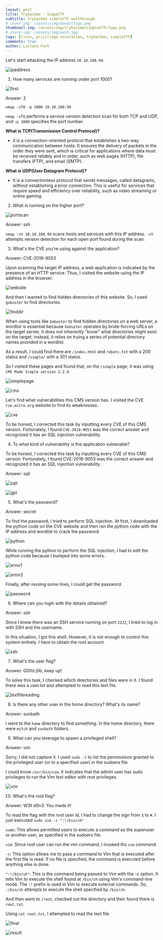 ```yaml
---
layout: post
title: Tryhackme - SimpeCTF
subtitle: tryhackme simpleCTF walkthrough
# cover-img: /assets/img/banditlogo.png
thumbnail-img: /assets/img/tryhackme/simpleCTF/logo.png
# share-img: /assets/img/path.jpg
tags: [linux, priviliege escalation, tryhackme, simpleCTF]
comments: true
author: Lantana Park
---
```


Let's start attacking the IP address `10.10.108.94`.

![ipaddress](/assets/img/tryhackme/simpleCTF/Screenshot%202024-03-15%20at%2020.23.35.png)

1. How many services are running under port 1000?

![first](/assets/img/tryhackme/simpleCTF/Screenshot%202024-03-15%20at%2023.36.40.png)

Answer: 2

`nmap -sTU -p 1000 10.10.108.94`

`nmap -sTU` performs a service version detection scan for both TCP and UDP, and `-p 1000` specifies the port number.

**What is TCP(Transmission Control Protocol)?**

- it is a connection-oriented protocol that establishes a two-way communication between hosts. It ensures the delivery of packets in the order they were sent, which is critical for applications where data must be received reliably and in order, such as web pages (HTTP), file transfers (FTP), and email (SMTP).

**What is UDP(User Datagram Protocol)?**

- It is a connectionless protocol that sends messages, called datagrams, without establishing a prior connection. This is useful for services that require speed and efficiency over reliability, such as video streaming or online gaming.

2. What is running on the higher port?

![portscan](/assets/img/tryhackme/simpleCTF/Screenshot%202024-03-15%20at%2020.19.55.png)

Answer: ssh

`nmap -sV 10.10.108.94` scans hosts and services with this IP address. `-sV` attempts version detection for each open port found during the scan.

3. What's the CVE you're using against the application?

Answer: CVE-2019-9053

Upon scanning the target IP address, a web application is indicated by the presence of an HTTP service. Thus, I visited the website using the IP address in the browser.

![website](/assets/img/tryhackme/simpleCTF/Screenshot%202024-03-16%20at%2009.36.16.png)

And then I wanted to find hidden directories of this website. So, I used `gobuster` to find directories.

![finddir](/assets/img/tryhackme/simpleCTF/Screenshot%202024-03-15%20at%2020.54.56.png)

When using tools like `Gobuster` to find hidden directories on a web server, a wordlist is essential because `Gobuster` operates by brute-forcing URLs on the target server. It does not inherently "know" what directories might exist on the target; instead, it relies on trying a series of potential directory names provided in a wordlist.

As a result, I could find there are `/index.html` and `robots.txt` with a 200 status and `/simple/` with a 301 status.

So I visited these pages and found that, on the `/simple` page, it was using `CMS Made Simple version 2.2.8`.

![simplepage](/assets/img/tryhackme/simpleCTF/Screenshot%202024-03-15%20at%2020.49.46.png)

![cms](/assets/img/tryhackme/simpleCTF/Screenshot%202024-03-15%20at%2020.49.34.png)

Let's find what vulnerabilities this CMS version has. I visited the CVE `cve.mitre.org` website to find its weaknesses.

![cve](/assets/img/tryhackme/simpleCTF/Screenshot%202024-03-15%20at%2020.49.24.png)

To be honest, I corrected this task by inputting every CVE of this CMS version. Fortunately, I found `CVE-2019-9053` was the correct answer and recognized it has an SQL injection vulnerability.

4. To what kind of vulnerability is the application vulnerable?

To be honest, I corrected this task by inputting every CVE of this CMS version. Fortunately, I found CVE-2019-9053 was the correct answer and recognized it has an SQL injection vulnerability.

Answer: sqli

![sqli](/assets/img/tryhackme/simpleCTF/Screenshot%202024-03-15%20at%2021.17.29.png)

![gpt](/assets/img/tryhackme/simpleCTF/Screenshot%202024-03-15%20at%2021.22.13.png)

5. What's the password?

Answer: secret

To find the password, I tried to perform SQL injection. At first, I downloaded the python code on the CVE website and then ran the python code with the IP address and wordlist to crack the password.

![python](/assets/img/tryhackme/simpleCTF/Screenshot%202024-03-15%20at%2020.54.56.png)

While running the python to perform the SQL injection, I had to edit the python code because I bumped into some errors.

![error1](/assets/img/tryhackme/simpleCTF/Screenshot%202024-03-15%20at%2022.12.44.png)

![error2](/assets/img/tryhackme/simpleCTF/Screenshot%202024-03-15%20at%2022.12.55.png)

Finally, after revsing some lines, I could get the password.

![password](/assets/img/tryhackme/simpleCTF/Screenshot%202024-03-15%20at%2022.17.47.png)

6. Where can you login with the details obtained?

Answer: ssh

Since I knew there was an SSH service running on port `2222`, I tried to log in with SSH and the username.

In this situation, I got this shell. However, it is not enough to control this system entirely. I have to obtain the root account.

![ssh](/assets/img/tryhackme/simpleCTF/Screenshot%202024-03-15%20at%2022.25.27.png)

7. What's the user flag?

Answer: G00d j0b, keep up!

To solve this task, I checked which directories and files were in it. I found there was a user.txt and attempted to read this text file.

![textfilereading](/assets/img/tryhackme/simpleCTF/Screenshot%202024-03-15%20at%2022.26.40.png)

8. Is there any other user in the home directory? What's its name?

Answer: sunbath

I went to the `home` directory to find something. In the home directory, there were `mitch` and `sunbath` folders.

9. What can you leverage to spawn a privileged shell?

Answer: vim

Sorry, I did not capture it. I used `sudo -l` to list the permissions granted to the privileged user (or to a specified user) in the sudoers file.

I could know `/usr/bin/vim`. It indicates that the admin user has sudo privileges to run the Vim text editor with root privileges.

![vim](/assets/img/tryhackme/simpleCTF/Screenshot%202024-03-15%20at%2022.48.10.png)

10. What's the root flag?

Answer: W3ll d0n3. You made it!

To read the flag with the root user id, I had to change the sign from `$` to `#`. I just executed `sudo vim -c ":!/bin/sh"`

`sudo`: This allows permitted users to execute a command as the superuser or another user, as specified in the sudoers file.

`vim`: Since root user can run the vim command, I invoked ths `vim` command.

`-c`: This option allows me to pass a command to Vim that is executed after the first file is read. If no file is specified, the command is executed before anything else is done.

`":!/bin/sh"`: This is the command being passed to Vim with the -c option. It tells Vim to execute the shell found at `/bin/sh` using Vim's command-line mode. The `:!` prefix is used in Vim to execute external commands. So, `:/bin/sh` attempts to execute the shell specified by `/bin/sh`.

And then went to `/root`, checked out the directory and then found there is `root.txt`.

Using `cat root.txt`, I attempted to read the text file.

![final](/assets/img/tryhackme/simpleCTF/Screenshot%202024-03-15%20at%2022.48.10.png)

![result](/assets/img/tryhackme/simpleCTF/Screenshot%202024-03-16%20at%2011.07.09.png)
